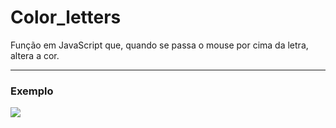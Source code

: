 # Color_letters
Função em JavaScript que, quando se passa o mouse por cima da letra, altera a cor. 

<hr>

### Exemplo 
![](https://user-images.githubusercontent.com/52714788/81437178-1e91e100-9141-11ea-9549-afa59521e3a0.png)
